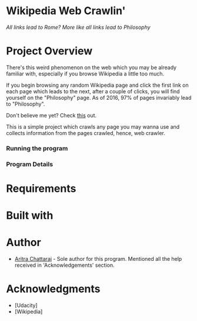 # Wikipedia Web Crawlin'

_All links lead to Rome? More like all links lead to Philosophy_

# Project Overview

There's this weird phenomenon on the web which you may be already familiar with, especially if you browse Wikipedia a little too much. 

If you begin browsing any random Wikipedia page and click the first link on each page which leads to the next, after a couple of clicks, you will find yourself on the "Philosophy" page. As of 2016, 97% of pages invariably lead to "Philosophy". 

Don't believe me yet? Check [this](https://en.wikipedia.org/wiki/Wikipedia:Getting_to_Philosophy) out.

This is a simple project which crawls any page you may wanna use and collects information from the pages crawled, hence, web crawler.

### Running the program


### Program Details


# Requirements


# Built with


# Author

 * [Aritra Chattaraj](https://github.com/aritra96) - Sole author for this program. Mentioned all the help received in 'Acknowledgements' section.
 
# Acknowledgments

* [Udacity]
* [Wikipedia]
